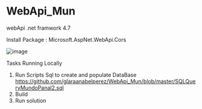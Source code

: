 

# WebApi_Mun
webApi .net framwork 4.7

Install Package :
Microsoft.AspNet.WebApi.Cors


![image](https://user-images.githubusercontent.com/55300998/202855559-eaa677c0-8582-4cd1-98e7-82e0e3b32e86.png)

Tasks
Running Locally
1) Run Scripts Sql to create and populate DataBase
https://github.com/glaraanabelperez/WebApi_Mun/blob/master/SQLQueryMundoPanal2.sql
2) Build 
3) Run solution
